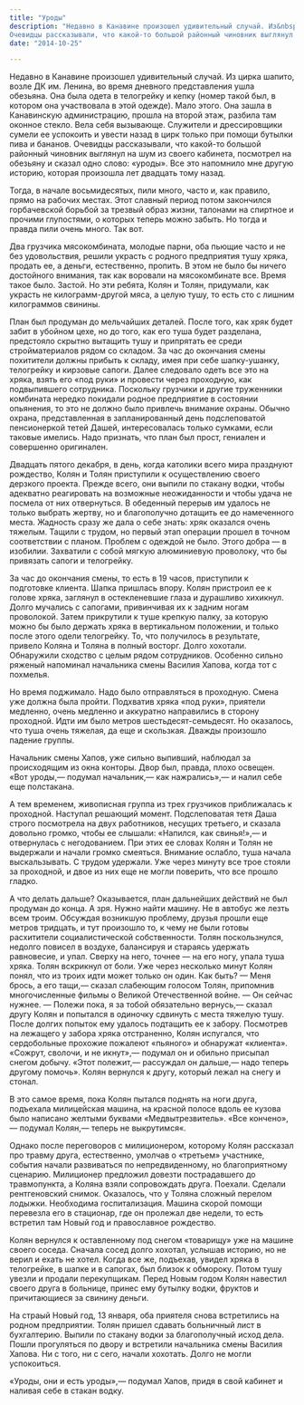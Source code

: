 ```yaml
---
title: "Уроды"
description: "Недавно в Канавине произошел удивительный случай. Из&nbsp;цирка шапито, возле ДК&nbsp;им.&nbsp;Ленина, во&nbsp;время дневного представления ушла обезьяна. Она была одета в&nbsp;телогрейку и&nbsp;кепку (номер такой был, в&nbsp;котором она участвовала в&nbsp;этой одежде). Мало этого. Она зашла в&nbsp;Канавинскую администрацию, прошла на&nbsp;второй этаж, разбила там оконное стекло. Вела себя вызывающе. Служители и&nbsp;дрессировщики сумели ее успокоить и&nbsp;увести назад в&nbsp;цирк только при помощи бутылки пива и&nbsp;бананов
Очевидцы рассказывали, что какой-то большой районный чиновник выглянул на шум из своего кабинета, посмотрел на обезьяну и сказал одно слово: «уроды». Все это напомнило мне другую историю, которая произошла лет двадцать тому назад."
date: "2014-10-25"

---
```


Недавно в Канавине произошел удивительный случай. Из цирка шапито, возле ДК им. Ленина, во время дневного представления ушла обезьяна. Она была одета в телогрейку и кепку (номер такой был, в котором она участвовала в этой одежде). Мало этого. Она зашла в Канавинскую администрацию, прошла на второй этаж, разбила там оконное стекло. Вела себя вызывающе. Служители и дрессировщики сумели ее успокоить и увести назад в цирк только при помощи бутылки пива и бананов. Очевидцы рассказывали, что какой-то большой районный чиновник выглянул на шум из своего кабинета, посмотрел на обезьяну и сказал одно слово: «уроды». Все это напомнило мне другую историю, которая произошла лет двадцать тому назад.

Тогда, в начале восьмидесятых, пили много, часто и, как правило, прямо на рабочих местах. Этот славный период потом закончился горбачевской борьбой за трезвый образ жизни, талонами на спиртное и прочими глупостями, о которых теперь можно забыть. Но тогда и правда пили очень много. Так вот.

Два грузчика мясокомбината, молодые парни, оба пьющие часто и не без удовольствия, решили украсть с родного предприятия тушу хряка, продать ее, а деньги, естественно, пропить. В этом не было бы ничего достойного внимания, так как воровали на мясокомбинате все. Время такое было. Застой. Но эти ребята, Колян и Толян, придумали, как украсть не килограмм-другой мяса, а целую тушу, то есть сто с лишним килограммов свинины.

План был продуман до мельчайших деталей. После того, как хряк будет забит в убойном цехе, но до того, как его туша будет разделана, предстояло скрытно вытащить тушу и припрятать ее среди стройматериалов рядом со складом. За час до окончания смены похитители должны прибыть к складу, имея при себе шапку-ушанку, телогрейку и кирзовые сапоги. Далее следовало одеть все это на хряка, взять его «под руки» и провести через проходную, как подвыпившего сотрудника. Поскольку грузчики и другие труженники комбината нередко покидали родное предприятие в состоянии опьянения, то это не должно было привлечь внимание охраны. Обычно охрана, представленная в запланированный день подслеповатой пенсионеркой тетей Дашей, интересовалась только сумками, если таковые имелись. Надо признать, что план был прост, гениален и совершенно оригинален.

Двадцать пятого декабря, в день, когда католики всего мира празднуют рождество, Колян и Толян приступили к осуществлению своего дерзкого проекта. Прежде всего, они выпили по стакану водки, чтобы адекватно реагировать на возможные неожиданности и чтобы удача не посмела от них отвернуться. В обеденный перерыв им удалось не только выбрать жертву, но и благополучно дотащить ее до намеченного места. Жадность сразу же дала о себе знать: хряк оказался очень тяжелым. Тащили с трудом, но первый этап операции прошел в точном соответствии с планом. Проблем с одеждой не было. Этого добра — в изобилии. Захватили с собой мягкую алюминиевую проволоку, что бы привязать сапоги и телогрейку.

За час до окончания смены, то есть в 19 часов, приступили к подготовке клиента. Шапка пришлась впору. Колян пристроил ее к голове хряка, заглянул в остекленевшие глаза и дурашливо хихикнул. Долго мучались с сапогами, привинчивая их к задним ногам проволокой. Затем прикрутили к туше крепкую палку, за которую можно бы было держать хряка в вертикальном положении, и только после этого одели телогрейку. То, что получилось в результате, привело Коляна и Толяна в полный восторг. Долго хохотали. Обнаружили сходство с целым рядом сотрудников. Особенно сильно ряженый напоминал начальника смены Василия Хапова, когда тот с похмелья.

Но время поджимало. Надо было отправляться в проходную. Смена уже должна была пройти. Подхватив хряка «под руки», приятели медленно, очень медленно и аккуратно направились в сторону проходной. Идти им было метров шестьдесят-семьдесят. Но оказалось, что туша очень тяжелая, да еще и скользкая. Дважды произошло падение группы.

Начальник смены Хапов, уже сильно выпивший, наблюдал за происходящим из окна конторы. Двор был, правда, плохо освещен. «Вот уроды,— подумал начальник,— как нажрались»,— и налил себе еще полстакана.

А тем временем, живописная группа из трех грузчиков приближалась к проходной. Наступал решающий момент. Подслеповатая тетя Даша строго посмотрела на двух работников, несущих третьего, и сказала довольно громко, чтобы ее слышали: «Напился, как свинья!»,— и отвернулась с негодованием. При этих ее словах Колян и Толян не выдержали и начали громко смеяться. Внимание ослабло, туша начала выскальзывать. С трудом удержали. Уже через минуту все трое стояли за проходной, и двое из них еще не могли поверить, что все прошло гладко.

А что делать дальше? Оказывается, план дальнейших действий не был продуман до конца. А зря. Нужно найти машину. Не в автобус же лезть всем троим. Обсуждая возникшую проблему, друзья прошли еще метров тридцать, и тут произошло то, к чему не были готовы расхитители социалистической собственности. Толян поскользнулся, недолго повисел в воздухе, балансируя и стараясь удержать равновесие, и упал. Сверху на него, точнее — на его ногу, упала туша хряка. Толян вскрикнул от боли. Уже через несколько минут Колян понял, что из троих идти может только он один. Как быть?
— Меня брось, а его тащи,— сказал слабеющим голосом Толян, припомнив многочисленные фильмы о Великой Отечественной войне. — Он сейчас нужнее.
— Полежи пока, я за тобой обязательно вернусь,— сказал другу Колян и попытался в одиночку сдвинуть с места тяжелую тушу. После долгих попыток ему удалось подтащить ее к забору. Посмотрев на лежащего у забора хряка отстраненно, Колян испугался, что сердобольные прохожие пожалеют «пьяного» и обнаружат «клиента». «Сожрут, сволочи, и не икнут»,— подумал он и обильно присыпал снегом добычу. «Этот полежит,— рассуждал он дальше,— надо теперь другому помочь». Колян вернулся к другу, который лежал на снегу и стонал.

В это самое время, пока Колян пытался поднять на ноги друга, подъехала милицейская машина, на красной полосе вдоль ее кузова было написано желтыми буквами «Медвытрезвитель». «Все кончено»,— подумал Колян,— теперь не выкрутимся«.

Однако после переговоров с милиционером, которому Колян рассказал про травму друга, естественно, умолчав о «третьем» участнике, события начали развиваться по непредвиденному, но благоприятному сценарию. Милиционер предложил довезти пострадавшего до травмопункта, а Коляна взяли сопровождать друга. Поехали. Сделали рентгеновский снимок. Оказалось, что у Толяна сложный перелом лодыжки. Необходима госпитализация. Машина скорой помощи перевезла его в стационар, где он пролежал две недели, то есть встретил там Новый год и православное рождество.

Колян вернулся к оставленному под снегом «товарищу» уже на машине своего соседа. Сначала сосед долго хохотал, услышав историю, но не верил и ехать не хотел. Когда все же, подъехав, увидел хряка в телогрейке, в шапке и в сапогах, был близок к обмороку. Потом тушу увезли и продали перекупщикам. Перед Новым годом Колян навестил своего друга в больнице, принес ему бутылку водки, фруктов и причитающиеся за свинину деньги.

На страый Новый год, 13 января, оба приятеля снова встретились на родном предприятии. Толян пришел сдавать больничный лист в бухгалтерию. Выпили по стакану водки за благополучный исход дела. Пошли прогуляться по двору и встретили начальника смены Василия Хапова. Ни с того, ни с сего, начали хохотать. Долго не могли успокоиться.

«Уроды, они и есть уроды»,— подумал Хапов, придя в свой кабинет и наливая себе в стакан водку.
